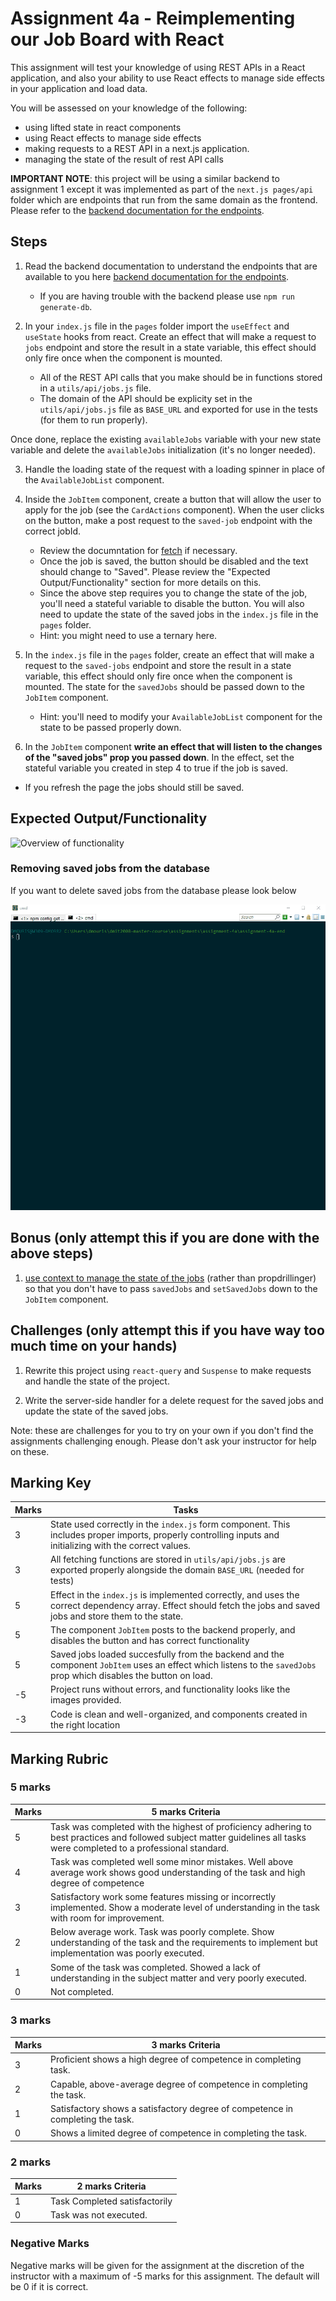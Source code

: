 # Assignment 4a - Reimplementing our Job Board with React

This assignment will test your knowledge of using REST APIs in a React application, and also your ability to use React effects to manage side effects in your application and load data.

You will be assessed on your knowledge of the following:

- using lifted state in react components
- using React effects to manage side effects
- making requests to a REST API in a next.js application.
- managing the state of the result of rest API calls

**IMPORTANT NOTE**: this project will be using a similar backend to assignment 1 except it was implemented as part of the `next.js pages/api` folder which are endpoints that run from the same domain as the frontend. Please refer to the [backend documentation for the endpoints](./prisma-backend-tools/README.md).

## Steps
1. Read the backend documentation to understand the endpoints that are available to you here [backend documentation for the endpoints](./prisma-backend-tools/README.md).
   - If you are having trouble with the backend please use `npm run generate-db`.

2. In your `index.js` file in the `pages` folder import the `useEffect` and `useState` hooks from react. Create an effect that will make a request to `jobs` endpoint and store the result in a state variable, this effect should only fire once when the component is mounted.
   - All of the REST API calls that you make should be in functions stored in a `utils/api/jobs.js` file.
   - The domain of the API should be explicity set in the `utils/api/jobs.js` file as `BASE_URL` and exported for use in the tests (for them to run properly).

Once done, replace the existing `availableJobs` variable with your new state variable and delete the `availableJobs` initialization (it's no longer needed).

3. Handle the loading state of the request with a loading spinner in place of the `AvailableJobList` component.

4. Inside the `JobItem` component, create a button that will allow the user to apply for the job (see the `CardActions` component). When the user clicks on the button, make a post request to the `saved-job` endpoint with the correct jobId.
   - Review the documntation for [fetch](https://developer.mozilla.org/en-US/docs/Web/API/Fetch_API/Using_Fetch) if necessary.
   - Once the job is saved, the button should be disabled and the text should change to "Saved". Please review the "Expected Output/Functionality" section for more details on this.
   - Since the above step requires you to change the state of the job, you'll need a stateful variable to disable the button. You will also need to update the state of the saved jobs in the `index.js` file in the `pages` folder.
   - Hint: you might need to use a ternary here.

6. In the `index.js` file in the `pages` folder, create an effect that will make a request to the `saved-jobs` endpoint and store the result in a state variable, this effect should only fire once when the component is mounted. The state for the `savedJobs` should be passed down to the `JobItem` component.
    - Hint: you'll need to modify your `AvailableJobList` component for the state to be passed properly down.
7. In the `JobItem` component **write an effect that will listen to the changes of the "saved jobs" prop you passed down**. In the effect, set the stateful variable you created in step 4 to true if the job is saved.
- If you refresh the page the jobs should still be saved.


## Expected Output/Functionality

![Overview of functionality](readme-gifs/overview-of-functionality.gif)

### Removing saved jobs from the database
If you want to delete saved jobs from the database please look below

![deleting saved jobs](readme-gifs/delete-saved-jobs.gif)

## Bonus (only attempt this if you are done with the above steps)

1. [use context to manage the state of the jobs](https://react.dev/learn/passing-data-deeply-with-context) (rather than propdrillinger) so that you don't have to pass `savedJobs` and `setSavedJobs` down to the `JobItem` component.


## Challenges (only attempt this if you have way too much time on your hands)
1. Rewrite this project using `react-query` and `Suspense` to make requests and handle the state of the project.

2. Write the server-side handler for a delete request for the saved jobs and update the state of the saved jobs.

Note: these are challenges for you to try on your own if you don't find the assignments challenging enough. Please don't ask your instructor for help on these.

## Marking Key

| Marks | Tasks |
|------------------|------------------|
| 3 | State used correctly in the `index.js` form component. This includes proper imports, properly controlling inputs and initializing with the correct values. |
| 3 | All fetching functions are stored in `utils/api/jobs.js` are exported properly alongside the domain `BASE_URL` (needed for tests) |
| 5 | Effect in the `index.js` is implemented correctly, and uses the correct dependency array. Effect should fetch the jobs and saved jobs and store them to the state. |
| 5 | The component `JobItem` posts to the backend properly, and disables the button and has correct functionality |
| 5 | Saved jobs loaded succesfully from the backend and the component `JobItem` uses an effect which listens to the `savedJobs` prop which disables the button on load. | 
| -5 | Project runs without errors, and functionality looks like the images provided. |
| -3 | Code is clean and well-organized, and components created in the right location |

## Marking Rubric
### 5 marks
| Marks | 5 marks Criteria |
|------------------|------------------|
| 5 | Task was completed with the highest of proficiency adhering to best practices and followed subject matter guidelines all tasks were completed to a professional standard. |
| 4 | Task was completed well some minor mistakes. Well above average work shows good understanding of the task and high degree of competence |
| 3  | Satisfactory work some features missing or incorrectly implemented. Show a moderate level of understanding in the task with room for improvement. |
| 2  | Below average work. Task was poorly complete. Show understanding of the task and the requirements to implement but implementation was poorly executed. |
| 1  | Some of the task was completed. Showed a lack of understanding in the subject matter and very poorly executed. |
| 0  | Not completed. |

### 3 marks
| Marks | 3 marks Criteria |
|------------------|------------------|
| 3 | Proficient shows a high degree of competence in completing task. |
| 2 | Capable, above-average degree of competence in completing the task. |
| 1 | Satisfactory shows a satisfactory degree of competence in completing the task. | 
| 0 | Shows a limited degree of competence in completing the task. |
 
### 2 marks

| Marks | 2 marks Criteria |
|------------------|------------------|
| 1 | Task Completed satisfactorily   |
| 0 | Task was not executed. |

### Negative Marks

Negative marks will be given for the assignment at the discretion of the instructor with a maximum of -5 marks for this assignment. The default will be 0 if it is correct.
